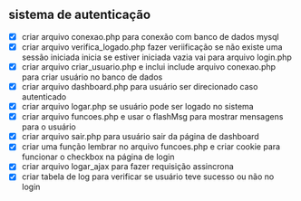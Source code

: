## sistema de autenticação

- [x] criar arquivo conexao.php para conexão com banco de dados mysql
- [x] criar arquivo verifica_logado.php fazer veriificação se não existe uma sessão iniciada inicia se estiver iniciada vazia vai para arquivo login.php
- [x] criar arquivo criar_usuario.php e inclui include arquivo conexao.php para criar usuário no banco de dados
- [X] criar arquivo dashboard.php para usuário ser direcionado caso autenticado
- [x] criar arquivo logar.php se usuário pode ser logado no sistema
- [x] criar arquivo funcoes.php e usar o flashMsg para mostrar mensagens para o usuário
- [x] criar arquivo sair.php para usuário sair da página de dashboard
- [x] criar uma função lembrar no arquivo funcoes.php e criar cookie para funcionar o checkbox na página de login
- [x] criar arquivo logar_ajax para fazer requisição assincrona
- [x] criar tabela de log para verificar se usuário teve sucesso ou não no login